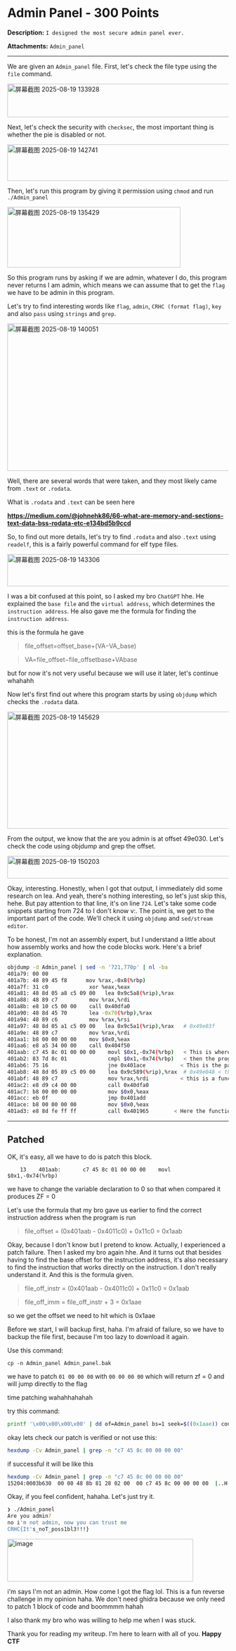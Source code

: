# Admin Panel - 300 Points
**Description:** `I designed the most secure admin panel ever.`

**Attachments:** `Admin_panel`


---

We are given an `Admin_panel` file. First, let's check the file type using the `file` command.

<img width="1893" height="76" alt="屏幕截图 2025-08-19 133928" src="https://github.com/user-attachments/assets/abc82471-ae8b-480c-8e56-5e5cbb195cb4" />

Next, let's check the security with `checksec`, the most important thing is whether the pie is disabled or not.

<img width="1912" height="83" alt="屏幕截图 2025-08-19 142741" src="https://github.com/user-attachments/assets/d1dbd7ac-a620-423c-a4fc-4e46b7b3febb" />

Then, let's run this program by giving it permission using `chmod` and run `./Admin_panel`

<img width="394" height="138" alt="屏幕截图 2025-08-19 135429" src="https://github.com/user-attachments/assets/8e2865e0-2888-4d0b-a5c4-a1bec805147d" />

So this program runs by asking if we are admin, whatever I do, this program never returns I am admin, which means we can assume that to get the `flag` we have to be admin in this program.

Let's try to find interesting words like `flag`, `admin`, `CRHC (format flag)`, `key` and also `pass` using `strings` and `grep`.

<img width="764" height="335" alt="屏幕截图 2025-08-19 140051" src="https://github.com/user-attachments/assets/d19590c6-5f39-4631-84fd-2691fc8dd062" />

Well, there are several words that were taken, and they most likely came from `.text` or `.rodata`.

What is `.rodata` and `.text` can be seen here

**https://medium.com/@johnehk86/66-what-are-memory-and-sections-text-data-bss-rodata-etc-e134bd5b9ccd**

So, to find out more details, let's try to find `.rodata` and also `.text` using `readelf`, this is a fairly powerful command for elf type files.

<img width="833" height="73" alt="屏幕截图 2025-08-19 143306" src="https://github.com/user-attachments/assets/7e44865e-4964-4487-b568-731eb15591b5" />

I was a bit confused at this point, so I asked my bro `ChatGPT` hhe. He explained the `base file` and the `virtual address`, which determines the `instruction address`. He also gave me the formula for finding the `instruction address`.

this is the formula he gave

> file_offset=offset_base+(VA−VA_base)

> VA=file_offset−file_offsetbase​+VAbase​

but for now it's not very useful because we will use it later, let's continue whahahh

Now let's first find out where this program starts by using `objdump` which checks the `.rodata` data.

<img width="747" height="266" alt="屏幕截图 2025-08-19 145629" src="https://github.com/user-attachments/assets/d8af5dbb-80e2-407e-965f-c39eb34a356f" />

From the output, we know that the are you admin is at offset 49e030. Let's check the code using objdump and grep the offset.

<img width="1054" height="51" alt="屏幕截图 2025-08-19 150203" src="https://github.com/user-attachments/assets/e189f26b-9bbf-49b4-bab7-7fcadbaddcfa" />



Okay, interesting. Honestly, when I got that output, I immediately did some research on lea. And yeah, there's nothing interesting, so let's just skip this, hehe. But pay attention to that line, it's on line `724`. Let's take some code snippets starting from 724 to I don't know v:. The point is, we get to the important part of the code. We'll check it using `objdump` and `sed/stream editor`.

To be honest, I'm not an assembly expert, but I understand a little about how assembly works and how the code blocks work. Here's a brief explanation.

```bash
objdump -d Admin_panel | sed -n '721,770p' | nl -ba
401a79: 00 00
401a7b: 48 89 45 f8      mov %rax,-0x8(%rbp)
401a7f: 31 c0             xor %eax,%eax
401a81: 48 8d 05 a8 c5 09 00   lea 0x9c5a8(%rip),%rax
401a88: 48 89 c7          mov %rax,%rdi
401a8b: e8 10 c5 00 00    call 0x40dfa0
401a90: 48 8d 45 70       lea -0x70(%rbp),%rax
401a94: 48 89 c6          mov %rax,%rsi
401a97: 48 8d 05 a1 c5 09 00   lea 0x9c5a1(%rip),%rax   # 0x49e03f
401a9e: 48 89 c7          mov %rax,%rdi
401aa1: b8 00 00 00 00    mov $0x0,%eax
401aa6: e8 a5 34 00 00    call 0x404f50
401aab: c7 45 8c 01 00 00 00    movl $0x1,-0x74(%rbp)   < This is where the variable declaration begins.
401ab2: 83 7d 8c 01             cmpl $0x1,-0x74(%rbp)   < then the program performs a comparison with the number
401ab6: 75 16                   jne 0x401ace           < This is the part that compares the variable with the number 1. Because the variable declaration was 1, this will return ZF = 1. And that will affect the jne below it.
401ab8: 48 8d 05 89 c5 09 00    lea 0x9c589(%rip),%rax  # 0x49e048 < this is probably the 'aww not admin' part
401abf: 48 89 c7                mov %rax,%rdi          < this is a function that says we are not admins
401ac2: e8 d9 c4 00 00          call 0x40dfa0
401ac7: b8 00 00 00 00          mov $0x0,%eax
401acc: eb 0f                   jmp 0x401add
401ace: b8 00 00 00 00          mov $0x0,%eax
401ad3: e8 8d fe ff ff          call 0x401965        < Here the function states that we are real admins


```
---
Patched
---

OK, it's easy, all we have to do is patch this block.
```
    13    401aab:       c7 45 8c 01 00 00 00    movl   $0x1,-0x74(%rbp)
```

we have to change the variable declaration to 0 so that when compared it produces ZF = 0

Let's use the formula that my bro gave us earlier to find the correct instruction address when the program is run

> file_offset = (0x401aab - 0x4011c0) + 0x11c0 = 0x1aab

Okay, because I don't know but I pretend to know. Actually, I experienced a patch failure. Then I asked my bro again hhe. And it turns out that besides having to find the base offset for the instruction address, it's also necessary to find the instruction that works directly on the instruction. I don't really understand it. And this is the formula given.

> file_off_instr = (0x401aab - 0x4011c0) + 0x11c0 = 0x1aab

> file_off_imm   = file_off_instr + 3 = 0x1aae

so we get the offset we need to hit which is 0x1aae

Before we start, I will backup first, haha. I'm afraid of failure, so we have to backup the file first, because I'm too lazy to download it again.

Use this command:
```
cp -n Admin_panel Admin_panel.bak
```

we have to patch `01 00 00 00` with `00 00 00 00` which will return zf = 0 and will jump directly to the flag

time patching wahahhahahah

try this command:
```bash
printf '\x00\x00\x00\x00' | dd of=Admin_panel bs=1 seek=$((0x1aae)) conv=notrunc
```

okay lets check our patch is verified or not use this:
```bash
hexdump -Cv Admin_panel | grep -n "c7 45 8c 00 00 00 00" 
```

if successful it will be like this
```bash
hexdump -Cv Admin_panel | grep -n "c7 45 8c 00 00 00 00"
15204:0003b630  00 00 48 8b 81 28 02 00  00 c7 45 8c 00 00 00 00  |..H..(....E.....|
```
Okay, if you feel confident, hahaha. Let's just try it.

```bash
❯ ./Admin_panel
Are you admin?
no i'm not admin, now you can trust me
CRHC{It's_noT_poss1bl3!!!}
```

<img width="423" height="97" alt="image" src="https://github.com/user-attachments/assets/8b3541c4-e256-42db-8284-3b51a08718e2" />



i'm says I'm not an admin. How come I got the flag lol. This is a fun reverse challenge in my opinion haha. We don't need ghidra because we only need to patch 1 block of code and boommmm hahah

I also thank my bro who was willing to help me when I was stuck.

Thank you for reading my writeup. I'm here to learn with all of you. **Happy CTF**


